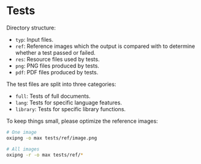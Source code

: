 # Tests

Directory structure:
- `typ`: Input files.
- `ref`: Reference images which the output is compared with to determine whether
         a test passed or failed.
- `res`: Resource files used by tests.
- `png`: PNG files produced by tests.
- `pdf`: PDF files produced by tests.

The test files are split into three categories:
- `full`: Tests of full documents.
- `lang`: Tests for specific language features.
- `library`: Tests for specific library functions.

To keep things small, please optimize the reference images:
```bash
# One image
oxipng -o max tests/ref/image.png

# All images
oxipng -r -o max tests/ref/*
```
